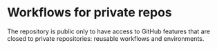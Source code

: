 # Workflows for private repos

The repository is public only to have access to GitHub features that are closed to private repositories: reusable workflows and environments.
